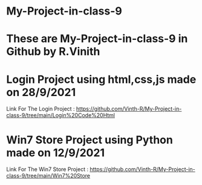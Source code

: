 # My-Project-in-class-9
# These are My-Project-in-class-9 in Github by R.Vinith
# Login Project using html,css,js made on 28/9/2021
Link For The Login Project : https://github.com/Vinth-R/My-Project-in-class-9/tree/main/Login%20Code%20Html
# Win7 Store Project using Python made on 12/9/2021
Link For The Win7 Store Project : https://github.com/Vinth-R/My-Project-in-class-9/tree/main/Win7%20Store
